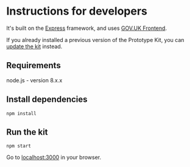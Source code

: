 # Instructions for developers

It's built on the [Express](http://expressjs.com/) framework, and uses [GOV.UK Frontend](https://github.com/alphagov/govuk-frontend).

If you already installed a previous version of the Prototype Kit, you can [update the kit](/docs/updating-the-kit) instead.

## Requirements

node.js - version 8.x.x

## Install dependencies

```
npm install
```

## Run the kit
```
npm start
```

Go to [localhost:3000](http://localhost:3000) in your browser.
